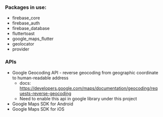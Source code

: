 ### Packages in use:
- firebase_core
- firebase_auth
- firebase_database
- fluttertoast
- google_maps_flutter
- geolocator
- provider


### APIs
- Google Geocoding API - reverse geocoding from geographic coordinate to human-readable address
  - docs: https://developers.google.com/maps/documentation/geocoding/requests-reverse-geocoding
  - Need to enable this api in google library under this project
- Google Maps SDK for Android
- Google Maps SDK for iOS